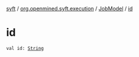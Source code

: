 [syft](../../index.md) / [org.openmined.syft.execution](../index.md) / [JobModel](index.md) / [id](./id.md)

# id

`val id: `[`String`](https://kotlinlang.org/api/latest/jvm/stdlib/kotlin/-string/index.html)